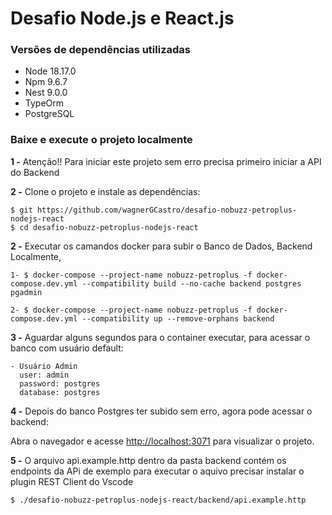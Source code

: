 # Desafio Node.js e React.js

### Versões de dependências utilizadas

- Node 18.17.0
- Npm 9.6.7
- Nest 9.0.0
- TypeOrm
- PostgreSQL

### Baixe e execute o projeto localmente

**1 -** Atenção!! Para iniciar este projeto sem erro precisa primeiro iniciar a API do Backend

**2 -** Clone o projeto e instale as dependências:

```
$ git https://github.com/wagnerGCastro/desafio-nobuzz-petroplus-nodejs-react
$ cd desafio-nobuzz-petroplus-nodejs-react
```

**2 -** Executar os camandos docker para subir o Banco de Dados, Backend Localmente,

```
1- $ docker-compose --project-name nobuzz-petroplus -f docker-compose.dev.yml --compatibility build --no-cache backend postgres pgadmin

2- $ docker-compose --project-name nobuzz-petroplus -f docker-compose.dev.yml --compatibility up --remove-orphans backend

```

**3 -** Aguardar alguns segundos para o container executar, para acessar o banco com usuário default:

```
- Usuário Admin
  user: admin
  password: postgres
  database: postgres
```

**4 -** Depois do banco Postgres ter subido sem erro, agora pode acessar o backend:

Abra o navegador e acesse [http://localhost:3071](http://localhost:3071) para visualizar o projeto.

**5 -** O arquivo api.example.http dentro da pasta backend contém os endpoints da APi de exemplo
para executar o aquivo precisar instalar o plugin REST Client do Vscode

```
$ ./desafio-nobuzz-petroplus-nodejs-react/backend/api.example.http
```
